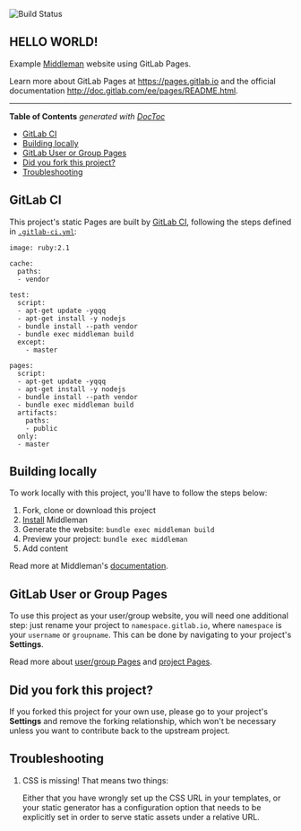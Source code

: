 ![Build Status](https://gitlab.com/pages/middleman/badges/master/build.svg)


HELLO WORLD!
---

Example [Middleman] website using GitLab Pages.

Learn more about GitLab Pages at https://pages.gitlab.io and the official
documentation http://doc.gitlab.com/ee/pages/README.html.

---

<!-- START doctoc generated TOC please keep comment here to allow auto update -->
<!-- DON'T EDIT THIS SECTION, INSTEAD RE-RUN doctoc TO UPDATE -->
**Table of Contents**  *generated with [DocToc](https://github.com/thlorenz/doctoc)*

- [GitLab CI](#gitlab-ci)
- [Building locally](#building-locally)
- [GitLab User or Group Pages](#gitlab-user-or-group-pages)
- [Did you fork this project?](#did-you-fork-this-project)
- [Troubleshooting](#troubleshooting)

<!-- END doctoc generated TOC please keep comment here to allow auto update -->

## GitLab CI

This project's static Pages are built by [GitLab CI][ci], following the steps
defined in [`.gitlab-ci.yml`](.gitlab-ci.yml):

```
image: ruby:2.1

cache:
  paths:
  - vendor

test:
  script:
  - apt-get update -yqqq
  - apt-get install -y nodejs
  - bundle install --path vendor
  - bundle exec middleman build
  except:
    - master

pages:
  script:
  - apt-get update -yqqq
  - apt-get install -y nodejs
  - bundle install --path vendor
  - bundle exec middleman build
  artifacts:
    paths:
    - public
  only:
  - master
```

## Building locally

To work locally with this project, you'll have to follow the steps below:

1. Fork, clone or download this project
1. [Install][] Middleman
1. Generate the website: `bundle exec middleman build`
1. Preview your project: `bundle exec middleman`
1. Add content

Read more at Middleman's [documentation][].

## GitLab User or Group Pages

To use this project as your user/group website, you will need one additional
step: just rename your project to `namespace.gitlab.io`, where `namespace` is
your `username` or `groupname`. This can be done by navigating to your
project's **Settings**.

Read more about [user/group Pages][userpages] and [project Pages][projpages].

## Did you fork this project?

If you forked this project for your own use, please go to your project's
**Settings** and remove the forking relationship, which won't be necessary
unless you want to contribute back to the upstream project.

## Troubleshooting

1. CSS is missing! That means two things:

    Either that you have wrongly set up the CSS URL in your templates, or
    your static generator has a configuration option that needs to be explicitly
    set in order to serve static assets under a relative URL.

[ci]: https://about.gitlab.com/gitlab-ci/
[Middleman]: https://middlemanapp.com/
[install]: https://middlemanapp.com/basics/install/
[documentation]: https://middlemanapp.com/basics/install/
[userpages]: http://doc.gitlab.com/ee/pages/README.html#user-or-group-pages
[projpages]: http://doc.gitlab.com/ee/pages/README.html#project-pages

